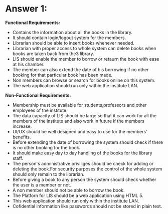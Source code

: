 # **Answer 1:**
__Functional Requirements:__  
- Contains the information about all the books in the library.  
- It should contain login/logout system for the members.  
- Librarian should be able to insert books whenever needed.  
- Librarian with proper access to whole system can delete books when books are taken back from the3 library.  
- LIS should enable the member to borrow or retaurn the book with ease at his chamber.  
- The member can also extend the date of his borrowing if no other booking for that particular book has been made.  
- Non members can browse or search for books online on this system.  
- The web application should run only within the institute LAN.  

__Non-Functional Requirements:__
- Membership must be available for students,professors and other employees of the institute.  
- The data capacity of LIS should be large so that it can work for all the members of the institute and also work in future if the members increase.  
- UI/UX should be well designed and easy to use for the members' benefits.
- Before extending the date of borrowing the system should check if there is no other booking for the book.
- It should make easy day to day handling of the books for the library staff.  
- The person's administrative priviliges should be check for adding or deleting the book.For security purposes the control of the whole system should only remain to the librarian.  
- Before giving a book to any person the system should check whether the user is a member or not.  
- A non member should not be able to borrow the book.  
- The Platforn for LIS should be a web application using HTML 5.  
- This web application should run only within the institute LAN.  
- Cofidential information like passwords should not be stored in plain text.
